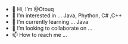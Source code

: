 - 👋 Hi, I’m @Otouq
- 👀 I’m interested in ... Java, Phython, C# ,C++
- 🌱 I’m currently learning ... Java
- 💞️ I’m looking to collaborate on ...
- 📫 How to reach me ...

<!---
Otouq/Otouq is a ✨ special ✨ repository because its `README.md` (this file) appears on your GitHub profile.
You can click the Preview link to take a look at your changes.
--->
